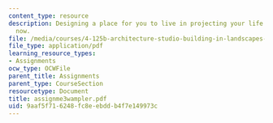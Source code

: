 ```yaml
---
content_type: resource
description: Designing a place for you to live in projecting your life ten years from
  now.
file: /media/courses/4-125b-architecture-studio-building-in-landscapes-fall-2005/9aaf5f716248fc8eebddb4f7e149973c_assignme3wampler.pdf
file_type: application/pdf
learning_resource_types:
- Assignments
ocw_type: OCWFile
parent_title: Assignments
parent_type: CourseSection
resourcetype: Document
title: assignme3wampler.pdf
uid: 9aaf5f71-6248-fc8e-ebdd-b4f7e149973c
---
```

